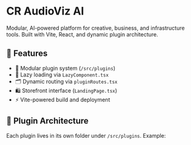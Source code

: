 # CR AudioViz AI

Modular, AI-powered platform for creative, business, and infrastructure tools. Built with Vite, React, and dynamic plugin architecture.

## 🚀 Features

- 🔌 Modular plugin system (`/src/plugins`)
- 🧠 Lazy loading via `LazyComponent.tsx`
- 🗂️ Dynamic routing via `pluginRoutes.tsx`
- 🛍️ Storefront interface (`LandingPage.tsx`)
- ⚡ Vite-powered build and deployment

## 🧩 Plugin Architecture

Each plugin lives in its own folder under `/src/plugins`. Example:
